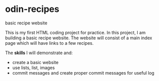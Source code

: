 # odin-recipes
basic recipe website

This is my first HTML coding project for practice.
In this project, I am building a basic recipe website.
The website will consist of a main index page which will have links to a few recipes.

The **skills** I will demonstrate and:
- create a basic website
- use lists, list, images
- commit messages and create proper commit messages for useful log 